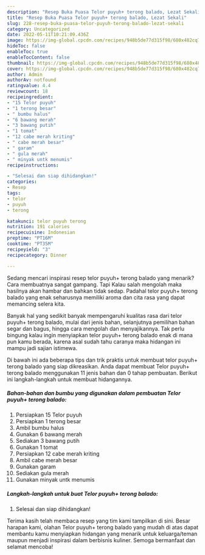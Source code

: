 ```yaml
---
description: "Resep Buka Puasa Telor puyuh+ terong balado, Lezat Sekali"
title: "Resep Buka Puasa Telor puyuh+ terong balado, Lezat Sekali"
slug: 228-resep-buka-puasa-telor-puyuh-terong-balado-lezat-sekali
category: Uncategorized
date: 2022-05-11T10:21:09.436Z
image: https://img-global.cpcdn.com/recipes/948b5de77d315f98/680x482cq70/telor-puyuh-terong-balado-foto-resep-utama.jpg
hideToc: false
enableToc: true
enableTocContent: false
thumbnail: https://img-global.cpcdn.com/recipes/948b5de77d315f98/680x482cq70/telor-puyuh-terong-balado-foto-resep-utama.jpg
cover: https://img-global.cpcdn.com/recipes/948b5de77d315f98/680x482cq70/telor-puyuh-terong-balado-foto-resep-utama.jpg
author: Admin
authorAv: notfound
ratingvalue: 4.4
reviewcount: 18
recipeingredient:
- "15 Telor puyuh"
- "1 terong besar"
- " bumbu halus"
- "6 bawang merah"
- "3 bawang putih"
- "1 tomat"
- "12 cabe merah kriting"
- " cabe merah besar"
- " garam"
- " gula merah"
- " minyak untk menumis"
recipeinstructions:

- "Selesai dan siap dihidangkan!"
categories:
- Resep
tags:
- telor
- puyuh
- terong

katakunci: telor puyuh terong 
nutrition: 191 calories
recipecuisine: Indonesian
preptime: "PT16M"
cooktime: "PT35M"
recipeyield: "3"
recipecategory: Dinner

---
```



Sedang mencari inspirasi resep telor puyuh+ terong balado yang menarik? Cara membuatnya sangat gampang. Tapi Kalau salah mengolah maka hasilnya akan hambar dan bahkan tidak sedap. Padahal telor puyuh+ terong balado yang enak seharusnya memiliki aroma dan cita rasa yang dapat memancing selera kita.


Banyak hal yang sedikit banyak mempengaruhi kualitas rasa dari telor puyuh+ terong balado, mulai dari jenis bahan, selanjutnya pemilihan bahan segar dan bagus, hingga cara mengolah dan menyajikannya. Tak perlu bingung kalau ingin menyiapkan telor puyuh+ terong balado enak di mana pun kamu berada, karena asal sudah tahu caranya maka hidangan ini mampu jadi sajian istimewa.




Di bawah ini ada beberapa tips dan trik praktis untuk membuat telor puyuh+ terong balado yang siap dikreasikan. Anda dapat membuat Telor puyuh+ terong balado menggunakan 11 jenis bahan dan 0 tahap pembuatan. Berikut ini langkah-langkah untuk membuat hidangannya.

<!--inarticleads1-->

##### Bahan-bahan dan bumbu yang digunakan dalam pembuatan Telor puyuh+ terong balado:

1. Persiapkan 15 Telor puyuh
1. Persiapkan 1 terong besar
1. Ambil  bumbu halus
1. Gunakan 6 bawang merah
1. Sediakan 3 bawang putih
1. Gunakan 1 tomat
1. Persiapkan 12 cabe merah kriting
1. Ambil  cabe merah besar
1. Gunakan  garam
1. Sediakan  gula merah
1. Gunakan  minyak untk menumis




<!--inarticleads2-->

##### Langkah-langkah untuk buat Telor puyuh+ terong balado:


1. Selesai dan siap dihidangkan!



Terima kasih telah membaca resep yang tim kami tampilkan di sini. Besar harapan kami, olahan Telor puyuh+ terong balado yang mudah di atas dapat membantu kamu menyiapkan hidangan yang menarik untuk keluarga/teman maupun menjadi inspirasi dalam berbisnis kuliner. Semoga bermanfaat dan selamat mencoba!
